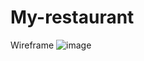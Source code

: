 # My-restaurant
Wireframe
![image]("C:\Users\andallah\source\repos\hamzahazaimeh\My-restaurant\Image\Untitled.jpg")